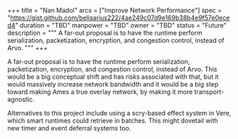 +++
title = "Nan Madol"
arcs = ["Improve Network Performance"]
spec = "https://gist.github.com/belisarius222/4ae249c07d9e169b38b4e9f57e0eced4"
duration = "TBD"
manpower = "TBD"
owner = "TBD"
status = "Future"
description = """
A far-out proposal is to have the runtime perform serialization, packetization, encryption, and congestion control, instead of Arvo.
"""
+++

A far-out proposal is to have the runtime perform serialization, packetization, encryption, and congestion control, instead of Arvo.  This would be a big conceptual shift and has risks associated with that, but it would massively increase network bandwidth and it would be a big step toward making Ames a true overlay network, by making it more transport-agnostic.

Alternatives to this project include using a scry-based effect system in Vere, which smart runtimes could retrieve in batches.  This might dovetail with new timer and event deferral systems too.
